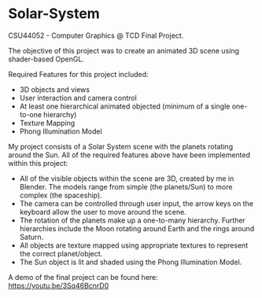 # Solar-System

CSU44052 - Computer Graphics @ TCD Final Project.

The objective of this project was to create an animated 3D scene using shader-based OpenGL.

Required Features for this project included:
* 3D objects and views
* User interaction and camera control
* At least one hierarchical animated objected (minimum of a single one-to-one hierarchy)
* Texture Mapping
* Phong Illumination Model

My project consists of a Solar System scene with the planets rotating around the Sun. All of the required features above have been implemented within this project:
* All of the visible objects within the scene are 3D, created by me in Blender. The models range from simple (the planets/Sun) to more complex (the spaceship).
* The camera can be controlled through user input, the arrow keys on the keyboard allow the user to move around the scene.
* The rotation of the planets make up a one-to-many hierarchy. Further hierarchies include the Moon rotating around Earth and the rings around Saturn.
* All objects are texture mapped using appropriate textures to represent the correct planet/object.
* The Sun object is lit and shaded using the Phong Illumination Model.

A demo of the final project can be found here: https://youtu.be/3Sq46BcnrD0
